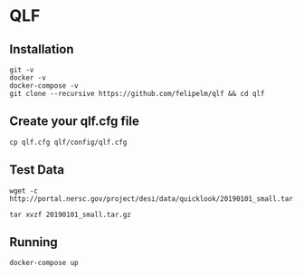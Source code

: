 # QLF

## Installation

```
git -v
docker -v
docker-compose -v
git clone --recursive https://github.com/felipelm/qlf && cd qlf
```

## Create your qlf.cfg file

```
cp qlf.cfg qlf/config/qlf.cfg
```

## Test Data

```
wget -c http://portal.nersc.gov/project/desi/data/quicklook/20190101_small.tar.gz 

tar xvzf 20190101_small.tar.gz
```

## Running

```
docker-compose up
```

